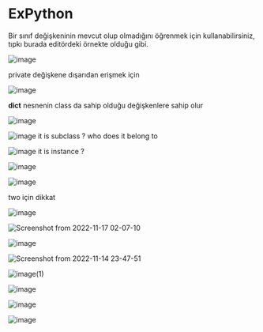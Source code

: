 # ExPython
Bir sınıf değişkeninin mevcut olup olmadığını öğrenmek için kullanabilirsiniz, tıpkı burada editördeki örnekte olduğu gibi.

![image](https://user-images.githubusercontent.com/94300378/210166668-0b51a1b2-83c3-49c4-832a-32243941d978.png)

private değişkene dışarıdan erişmek için

![image](https://user-images.githubusercontent.com/94300378/210166687-df96c139-34ab-478c-9d27-fc60b8cacd23.png)

__dict__ nesnenin class da sahip olduğu değişkenlere sahip olur

![image](https://user-images.githubusercontent.com/94300378/210166799-7dad38d5-66c8-4cbf-86f9-17fdcaddc12d.png)

![image](https://user-images.githubusercontent.com/94300378/210167212-82181eff-4c22-4507-86eb-e19e363f5a51.png)
it is subclass ? who does it belong to

![image](https://user-images.githubusercontent.com/94300378/210169272-7bcd4d38-4e1d-4dd0-8710-775bafb78d57.png)
it is instance ?

![image](https://user-images.githubusercontent.com/94300378/210169347-c5806840-2204-49ae-9ea5-e2c5970e0e10.png)

![image](https://user-images.githubusercontent.com/94300378/210169593-3bf9731b-5a19-41c5-a91c-d0bd4d8a1449.png)

two için dikkat

![image](https://user-images.githubusercontent.com/94300378/210169792-ef5f001a-a74f-451e-aa25-6a00b4576b4f.png)

![Screenshot from 2022-11-17 02-07-10](https://user-images.githubusercontent.com/94300378/211003746-dfc75e2c-2494-4913-87aa-42f11b6f7689.png)

![image](https://user-images.githubusercontent.com/94300378/211003763-672faf7d-59b7-4dc8-b2c6-2df6f6dd9a72.png)

![Screenshot from 2022-11-14 23-47-51](https://user-images.githubusercontent.com/94300378/211003770-bbb33627-db1d-4351-8181-6685976ee4ea.png)

![image(1)](https://user-images.githubusercontent.com/94300378/211003854-71d64b40-cd95-45ad-b28e-7e23c05d3177.png)

![image](https://user-images.githubusercontent.com/94300378/214397888-da7c379c-68b9-4c53-8555-0cd88d65da6d.png)


![image](https://user-images.githubusercontent.com/94300378/214396135-4ba619b3-2482-489a-8ee3-bcbb03c8959a.png)


![image](https://user-images.githubusercontent.com/94300378/214407723-2e5ffc57-da2f-4f2a-bb7b-4bff7c63e7b3.png)
